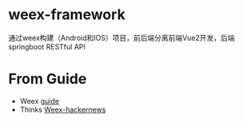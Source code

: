 # weex-framework
通过weex构建（Android和IOS）项目，前后端分离前端Vue2开发，后端springboot RESTful API

# From Guide
- Weex [guide](https://weex.apache.org/cn/guide/intro/how-it-works.html)
- Thinks [Weex-hackernews](https://github.com/weexteam/weex-hackernews)
